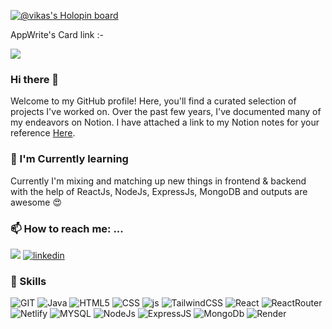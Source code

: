[![@vikas's Holopin board](https://holopin.io/api/user/board?user=vikassahani)](https://holopin.io/@vikassahani)

AppWrite's Card link :-

<a href="https://cloud.appwrite.io/card/6479a2513f5b891f708a"><img src="https://img.shields.io/badge/appwrite-100000?style=for-the-badge&logo=appwrite&logoColor=F02E65&labelColor=000000&color=F02E65"/></a>

### Hi there 👋

Welcome to my GitHub profile! Here, you'll find a curated selection of projects I've worked on. Over the past few years, I've documented many of my endeavors on Notion. I have attached a link to my Notion notes for your reference [Here](https://www.notion.so/Web-Development-DSA-10ef9871be3c446d8277de7acca21f10).

### 🌱 I'm Currently learning

Currently I'm mixing and matching up new things in frontend & backend with the help of ReactJs, NodeJs, ExpressJs, MongoDB and outputs are awesome 😍

### 📫 How to reach me: ...

<a href="mailto:vikassahani1110@gmail.com?"><img src="https://img.shields.io/badge/gmail-%23DD0031.svg?&style=for-the-badge&logo=gmail&logoColor=white"/></a>
[![linkedin](https://img.shields.io/badge/LinkedIn-0077B5?style=for-the-badge&logo=linkedin&logoColor=white)
](https://www.linkedin.com/in/vikas-sahani/)

### 🔭 Skills

![GIT](https://img.shields.io/badge/GIT-100000?style=for-the-badge&logo=git&logoColor=white&labelColor=FF7E47&color=F05032)
![Java](https://img.shields.io/badge/java-ED8B00?style=for-the-badge&logo=Java&logoColor=white)
![HTML5](https://img.shields.io/badge/HTML5-E34F26?style=for-the-badge&logo=html5&logoColor=white)
![CSS](https://img.shields.io/badge/CSS3-1572B6?style=for-the-badge&logo=css3&logoColor=white)
![js](https://img.shields.io/badge/JavaScript-F7DF1E?style=for-the-badge&logo=javascript&logoColor=black)
![TailwindCSS](https://img.shields.io/badge/TailwindCSS-06B6D4?style=for-the-badge&logo=tailwindcss&logoColor=white&labelColor=00CAD4&color=06B6D4)
![React](https://camo.githubusercontent.com/4e4a3b5c3e9c00501ec866e2f2466c5a6032f838aca5f2cf3b14450e39e8a2f0/68747470733a2f2f696d672e736869656c64732e696f2f62616467652f72656163742532302d2532333230323332612e7376673f267374796c653d666f722d7468652d6261646765266c6f676f3d7265616374266c6f676f436f6c6f723d253233363144414642)
![ReactRouter](https://img.shields.io/badge/React_Router-100000?style=for-the-badge&logo=REACT&logoColor=white&labelColor=F46363&color=CA4245)
![Netlify](https://img.shields.io/badge/Netlify-100000?style=for-the-badge&logo=Netlify&logoColor=white&labelColor=77EDDF&color=00C7B7)
![MYSQL](https://img.shields.io/badge/MYSQL-100000?style=for-the-badge&logo=MYSQL&logoColor=white&labelColor=3FAAE4&color=4479A1)
![NodeJs](https://img.shields.io/badge/NodeJs-100000?style=for-the-badge&logo=node.js&logoColor=white&labelColor=337000&color=339900)
![ExpressJS](https://img.shields.io/badge/ExpressJS-100000?style=for-the-badge&logo=express&logoColor=black&labelColor=white&color=black)
![MongoDb](https://img.shields.io/badge/MongoDB-100000?style=for-the-badge&logo=mongodb&logoColor=white&labelColor=47BC00&color=47A248)
![Render](https://img.shields.io/badge/Render.com-100000?style=for-the-badge&logo=render&logoColor=46E3B7&labelColor=black&color=46E3B7)
